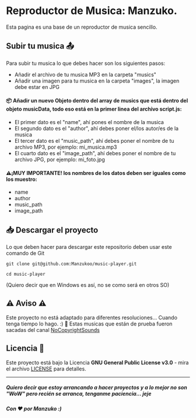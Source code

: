 # Reproductor de Musica: Manzuko.
Esta pagina es una base de un reproductor de musica sencillo.


## Subir tu musica 📤
Para subir tu musica lo que debes hacer son los siguientes pasos:
* Añadir el archivo de tu musica MP3 en la carpeta "musics"
* Añadir una imagen para tu musica en la carpeta "images", la imagen debe estar en JPG
#### 📦 Añadir un nuevo Objeto dentro del array de musics que está dentro del objeto musicData, todo eso está en la primer linea del archivo script.js:
* El primer dato es el "name", ahí pones el nombre de la musica
* El segundo dato es el "author", ahí debes poner el/los autor/es de la musica
* El tercer dato es el "music_path", ahí debes poner el nombre de tu archivo MP3, por ejemplo: mi_musica.mp3
* El cuarto dato es el "image_path", ahí debes poner el nombre de tu archivo JPG, por ejemplo: mi_foto.jpg
#### ⚠️¡MUY IMPORTANTE! los nombres de los datos deben ser iguales como los muestro:
* name
* author
* music_path
* image_path

## 📥 Descargar el proyecto
Lo que deben hacer para descargar este repositorio deben usar este comando de Git<br>
```
git clone git@github.com:Manzukoo/music-player.git
```
```
cd music-player
```
(Quiero decir que en Windows es así, no se como será en otros SO)

## ⚠️ Aviso ⚠️
Este proyecto no está adaptado para diferentes resoluciones... Cuando tenga tiempo lo hago. :)
🎵 Estas musicas que están de prueba fueron sacadas del canal [NoCopyrightSounds](https://www.youtube.com/c/NoCopyrightSounds)

## Licencia 📄
Este proyecto está bajo la Licencia **GNU General Public License v3.0** - mira el archivo [LICENSE](https://github.com/Manzukoo/music-player/blob/master/LICENSE) para detalles.
***

##### Quiero decir que estoy arrancando a hacer proyectos y a lo mejor no son "WoW" pero recién se arranca, tenganme paciencia... jeje

##### Con ❤️ por Manzuko :)
